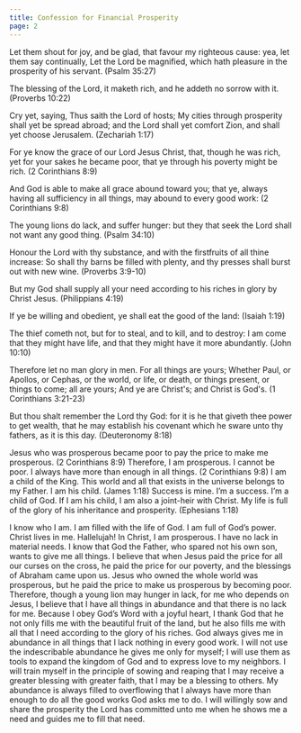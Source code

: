 ```yaml
---
title: Confession for Financial Prosperity
page: 2
---
```


Let them shout for joy, and be glad, that favour my righteous cause: yea, let them say continually, Let the Lord be magnified, which hath pleasure in the prosperity of his servant. (Psalm 35:27)

The blessing of the Lord, it maketh rich, and he addeth no sorrow with it. (Proverbs 10:22)

Cry yet, saying, Thus saith the Lord of hosts; My cities through prosperity shall yet be spread abroad; and the Lord shall yet comfort Zion, and shall yet choose Jerusalem. (Zechariah 1:17)

For ye know the grace of our Lord Jesus Christ, that, though he was rich, yet for your sakes he became poor, that ye through his poverty might be rich. (2 Corinthians 8:9)

And God is able to make all grace abound toward you; that ye, always having all sufficiency in all things, may abound to every good work: (2 Corinthians 9:8)

The young lions do lack, and suffer hunger: but they that seek the Lord shall not want any good thing. (Psalm 34:10)

Honour the Lord with thy substance, and with the firstfruits of all thine increase: So shall thy barns be filled with plenty, and thy presses shall burst out with new wine. (Proverbs 3:9-10)

But my God shall supply all your need according to his riches in glory by Christ Jesus. (Philippians 4:19)

If ye be willing and obedient, ye shall eat the good of the land: (Isaiah 1:19)

The thief cometh not, but for to steal, and to kill, and to destroy: I am come that they might have life, and that they might have it more abundantly. (John 10:10)

Therefore let no man glory in men. For all things are yours; Whether Paul, or Apollos, or Cephas, or the world, or life, or death, or things present, or things to come; all are yours; And ye are Christ's; and Christ is God's. (1 Corinthians 3:21-23)

But thou shalt remember the Lord thy God: for it is he that giveth thee power to get wealth, that he may establish his covenant which he sware unto thy fathers, as it is this day. (Deuteronomy 8:18)

Jesus who was prosperous became poor to pay the price to make me prosperous. (2 Corinthians 8:9)
Therefore, I am prosperous. I cannot be poor. I always have more than enough in all things. (2 Corinthians 9:8)
I am a child of the King. This world and all that exists in the universe belongs to my Father. I am his child. (James 1:18)
Success is mine. I’m a success. I’m a child of God. If I am his child, I am also a joint-heir with Christ. My life is full of the glory of his inheritance and prosperity. (Ephesians 1:18)

I know who I am. I am filled with the life of God. I am full of God’s power. Christ lives in me. Hallelujah!
In Christ, I am prosperous. I have no lack in material needs. I know that God the Father, who spared not his own son, wants to give me all things.
I believe that when Jesus paid the price for all our curses on the cross, he paid the price for our poverty, and the blessings of Abraham came upon us.
Jesus who owned the whole world was prosperous, but he paid the price to make us prosperous by becoming poor. Therefore, though a young lion may hunger in lack, for me who depends on Jesus, I believe that I have all things in abundance and that there is no lack for me.
Because I obey God’s Word with a joyful heart, I thank God that he not only fills me with the beautiful fruit of the land, but he also fills me with all that I need according to the glory of his riches.
God always gives me in abundance in all things that I lack nothing in every good work.
I will not use the indescribable abundance he gives me only for myself; I will use them as tools to expand the kingdom of God and to express love to my neighbors.
I will train myself in the principle of sowing and reaping that I may receive a greater blessing with greater faith, that I may be a blessing to others.
My abundance is always filled to overflowing that I always have more than enough to do all the good works God asks me to do.
I will willingly sow and share the prosperity the Lord has committed unto me when he shows me a need and guides me to fill that need.
